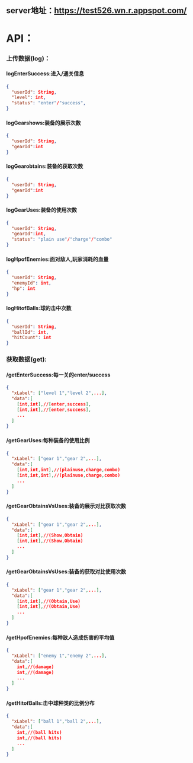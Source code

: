## server地址：https://test526.wn.r.appspot.com/
# API：
### 上传数据(log)：
#### logEnterSuccess:进入/通关信息
```json
{
  "userId": String,
  "level": int,
  "status": "enter"/"success",
}
```
#### logGearshows:装备的展示次数
```json
{
  "userId": String,
  "gearId":int
}
```
#### logGearobtains:装备的获取次数
```json
{
  "userId": String,
  "gearId":int
}
```
#### logGearUses:装备的使用次数
```json
{
  "userId": String,
  "gearId":int,
  "status": "plain use"/"charge"/"combo"
}
```
#### logHpofEnemies:面对敌人,玩家消耗的血量
```json
{
  "userId": String,
  "enemyId": int,
  "hp": int
}
```
#### logHitofBalls:球的击中次数
```json
{
  "userId": String,
  "ballId": int,
  "hitCount": int
}
```
### 获取数据(get):
#### /getEnterSuccess:每一关的enter/success 
```json
{
  "xLabel": ["level 1","level 2",...],
  "data":[
    [int,int],//[enter,success],
    [int,int],//[enter,success],
    ...
  ]
}
```
#### /getGearUses:每种装备的使用比例
```json
{
  "xLabel": ["gear 1","gear 2",...],
  "data":[
    [int,int,int],//(plainuse,charge,combo)
    [int,int,int],//(plainuse,charge,combo)
    ...
  ]
}
```
#### /getGearObtainsVsUses:装备的展示对比获取次数
```json
{
  "xLabel": ["gear 1","gear 2",...],
  "data":[
    [int,int],//(Show,Obtain)
    [int,int],//(Show,Obtain)
    ...
  ]
}
```
#### /getGearObtainsVsUses:装备的获取对比使用次数
```json
{
  "xLabel": ["gear 1","gear 2",...],
  "data":[
    [int,int],//(Obtain,Use)
    [int,int],//(Obtain,Use)
    ...
  ]
}
```
#### /getHpofEnemies:每种敌人造成伤害的平均值
```json
{
  "xLabel": ["enemy 1","enemy 2",...],
  "data":[
    int,//(damage)
    int,//(damage)
    ...
  ]
}
```
#### /getHitofBalls:击中球种类的比例分布
```json
{
  "xLabel": ["ball 1","ball 2",...],
  "data":[
    int,//(ball hits)
    int,//(ball hits)
    ...
  ]
}
```





